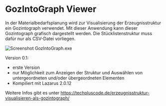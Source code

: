 # GozIntoGraph Viewer

In der Materialbedarfsplanung wird zur Visualisierung der Erzeugnisstruktur ein Gozintograph verwendet. Mit dieser Anwendung kann dieser Gozintograph grafisch dargestellt werden. Die Stücklistenstruktur muss dafür nur als CSV-Datei vorliegen.

![Screenshot GozIntoGraph.exe](https://techpluscode.de/data/gozintograph/gozintograph-exe.jpg)

Version 0.1: 
- erste Version
- nur Möglichkeit zum Anzeigen der Struktur und Auswählen von untergeordneten und/oder übergeordneten Elementen
- Kompiliert mit Lazarus 2.0.12


Weitere Infos gibt es unter https://techpluscode.de/erzeugnisstruktur-visualisieren-als-gozintograph/

